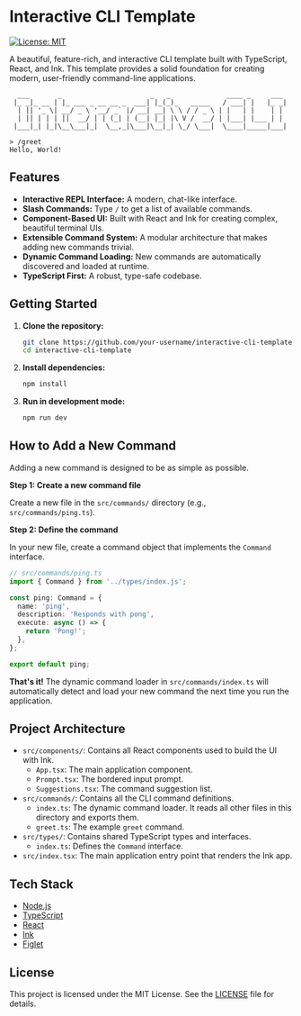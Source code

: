 # Interactive CLI Template

[![License: MIT](https://img.shields.io/badge/License-MIT-yellow.svg)](https://opensource.org/licenses/MIT)

A beautiful, feature-rich, and interactive CLI template built with TypeScript, React, and Ink. This template provides a solid foundation for creating modern, user-friendly command-line applications.

```
  ___       _                      _   _              ____ _     ___ 
 |_ _|_ __ | |_ ___ _ __ __ _  ___| |_(_)_   _____   / ___| |   |_ _|
  | || '_ \| __/ _ \ '__/ _` |/ __| __| \ \ / / _ \ | |   | |    | | 
  | || | | | ||  __/ | | (_| | (__| |_| |\ V /  __/ | |___| |___ | | 
 |___|_| |_|\__\___|_|  \__,_|\___|\__|_| \_/ \___|  \____|_____|___|

> /greet
Hello, World!
```

## Features

- **Interactive REPL Interface:** A modern, chat-like interface.
- **Slash Commands:** Type `/` to get a list of available commands.
- **Component-Based UI:** Built with React and Ink for creating complex, beautiful terminal UIs.
- **Extensible Command System:** A modular architecture that makes adding new commands trivial.
- **Dynamic Command Loading:** New commands are automatically discovered and loaded at runtime.
- **TypeScript First:** A robust, type-safe codebase.

## Getting Started

1.  **Clone the repository:**
    ```bash
    git clone https://github.com/your-username/interactive-cli-template.git
    cd interactive-cli-template
    ```

2.  **Install dependencies:**
    ```bash
    npm install
    ```

3.  **Run in development mode:**
    ```bash
    npm run dev
    ```

## How to Add a New Command

Adding a new command is designed to be as simple as possible.

**Step 1: Create a new command file**

Create a new file in the `src/commands/` directory (e.g., `src/commands/ping.ts`).

**Step 2: Define the command**

In your new file, create a command object that implements the `Command` interface.

```typescript
// src/commands/ping.ts
import { Command } from '../types/index.js';

const ping: Command = {
  name: 'ping',
  description: 'Responds with pong',
  execute: async () => {
    return 'Pong!';
  },
};

export default ping;
```

**That's it!** The dynamic command loader in `src/commands/index.ts` will automatically detect and load your new command the next time you run the application.

## Project Architecture

-   `src/components/`: Contains all React components used to build the UI with Ink.
    -   `App.tsx`: The main application component.
    -   `Prompt.tsx`: The bordered input prompt.
    -   `Suggestions.tsx`: The command suggestion list.
-   `src/commands/`: Contains all the CLI command definitions.
    -   `index.ts`: The dynamic command loader. It reads all other files in this directory and exports them.
    -   `greet.ts`: The example `greet` command.
-   `src/types/`: Contains shared TypeScript types and interfaces.
    -   `index.ts`: Defines the `Command` interface.
-   `src/index.tsx`: The main application entry point that renders the Ink app.

## Tech Stack

-   [Node.js](https://nodejs.org/)
-   [TypeScript](https://www.typescriptlang.org/)
-   [React](https://reactjs.org/)
-   [Ink](https://github.com/vadimdemedes/ink)
-   [Figlet](https://github.com/patorjk/figlet.js)

## License

This project is licensed under the MIT License. See the [LICENSE](LICENSE) file for details. 